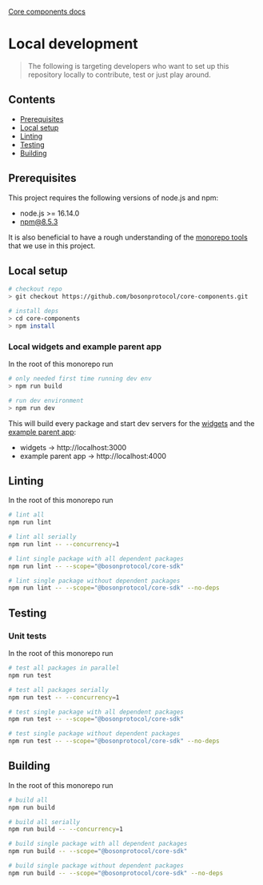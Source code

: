 [Core components docs](./README.md)

# Local development

> The following is targeting developers who want to set up this repository locally to contribute, test or just play around.

## Contents

- [Prerequisites](#prerequisites)
- [Local setup](#local-setup)
- [Linting](#linting)
- [Testing](#testing)
- [Building](#building)

## Prerequisites

This project requires the following versions of node.js and npm:

- node.js >= 16.14.0
- npm@8.5.3

It is also beneficial to have a rough understanding of the [monorepo tools](./monorepo-tools.md) that we use in this project.

## Local setup

```bash
# checkout repo
> git checkout https://github.com/bosonprotocol/core-components.git

# install deps
> cd core-components
> npm install
```

### Local widgets and example parent app

In the root of this monorepo run

```bash
# only needed first time running dev env
> npm run build

# run dev environment
> npm run dev
```

This will build every package and start dev servers for the [widgets]() and the [example parent app]():

- widgets -> http://localhost:3000
- example parent app -> http://localhost:4000

## Linting

In the root of this monorepo run

```bash
# lint all
npm run lint

# lint all serially
npm run lint -- --concurrency=1

# lint single package with all dependent packages
npm run lint -- --scope="@bosonprotocol/core-sdk"

# lint single package without dependent packages
npm run lint -- --scope="@bosonprotocol/core-sdk" --no-deps
```

## Testing

### Unit tests

In the root of this monorepo run

```bash
# test all packages in parallel
npm run test

# test all packages serially
npm run test -- --concurrency=1

# test single package with all dependent packages
npm run test -- --scope="@bosonprotocol/core-sdk"

# test single package without dependent packages
npm run test -- --scope="@bosonprotocol/core-sdk" --no-deps
```

## Building

In the root of this monorepo run

```bash
# build all
npm run build

# build all serially
npm run build -- --concurrency=1

# build single package with all dependent packages
npm run build -- --scope="@bosonprotocol/core-sdk"

# build single package without dependent packages
npm run build -- --scope="@bosonprotocol/core-sdk" --no-deps
```
